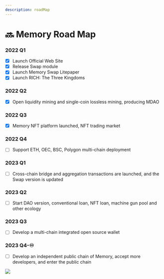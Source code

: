 ```yaml
---
description: roadMap
---
```


# 🔜 Memory Road Map

### 2022 Q1

* [x] Launch Official Web Site
* [x] Release Swap module
* [x] Launch Memory Swap Litepaper
* [x] Launch RICH: The Three Kingdoms&#x20;

### 2022 Q2

* [x] Open liquidity mining and single-coin lossless mining, producing MDAO

### 2022 Q3

* [x] Memory NFT platform launched, NFT trading market

### 2022 Q4

* [ ] Support ETH, OEC, BSC, Polygon multi-chain deployment

### 2023 Q1

* [ ] Cross-chain bridge and aggregation transactions are launched, and the Swap version is updated

### 2023 Q2

* [ ] Start DAO version, conventional loan, NFT loan, machine gun pool and other ecology

### 2023 Q3

* [ ] Develop a multi-chain integrated open source wallet

### 2023 Q4-♾️

* [ ] Develop an independent public chain of Memory, accept more developers, and enter the public chain

![](https://images.unsplash.com/photo-1614332287897-cdc485fa562d?crop=entropy\&cs=tinysrgb\&fm=jpg\&ixid=MnwxOTcwMjR8MHwxfHNlYXJjaHwyfHxzb29ufGVufDB8fHx8MTY1Mjk1MDExNQ\&ixlib=rb-1.2.1\&q=80)
